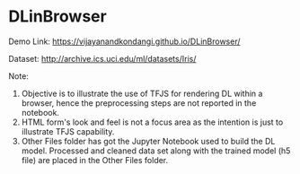 # DLinBrowser

Demo Link: https://vijayanandkondangi.github.io/DLinBrowser/

Dataset: http://archive.ics.uci.edu/ml/datasets/Iris/

Note:

1. Objective is to illustrate the use of TFJS for rendering DL within a browser, hence the preprocessing steps are not reported in the notebook.
2. HTML form's look and feel is not a focus area as the intention is just to illustrate TFJS capability.
3. Other Files folder has got the Jupyter Notebook used to build the DL model.
Processed and cleaned data set along with the trained model (h5 file) are placed in the Other Files folder.
